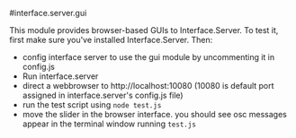 #interface.server.gui

This module provides browser-based GUIs to Interface.Server. To test it, first make sure you've installed Interface.Server. Then:

- config interface server to use the gui module by uncommenting it in config.js
- Run interface.server
- direct a webbrowser to http://localhost:10080 (10080 is default port assigned in interface.server's config.js file) 
- run the test script using `node test.js`
- move the slider in the browser interface. you should see osc messages appear in the terminal window running `test.js`